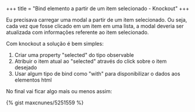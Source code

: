 +++
title = "Bind elemento a partir de um item selecionado - Knockout"
+++

<p>Eu precisava carregar uma modal a partir de um item selecionado. Ou seja, cada vez que fosse clicado em um item em uma lista, a modal deveria ser atualizada com informações referente ao item selecionado.</p>
<p>Com knockout a solução é bem simples:</p>
<ol>
<li>Criar uma property "selected" do tipo observable</li>
<li>Atribuir o item atual ao "selected" através do click sobre o item desejado</li>
<li>Usar algum tipo de bind como "with" para disponibilizar o dados aos elementos html</li>
</ol>
<p>No final vai ficar algo mais ou menos assim:</p>
{% gist maxcnunes/5251559 %}
